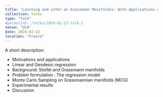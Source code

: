 ```yaml
---
title: "Learning and infer on Grassmann Manifoldss: With Applications on Schizophrenia Data"
collection: talks
type: "Talk"
#permalink: /talks/2024-02-22-talk-1
venue: "UCA"
date: 2024-02-22
location: "France"
---
```


A short description:
- Motivations and applications
- Linear and Geodesic regression 
- Background: Stiefel and Grassmann manifolds 
- Problem formulation : The regression model
- Monte Carlo Sampling on Grassmannian manifolds (MCG)
- Experimental results 
- Discussion
